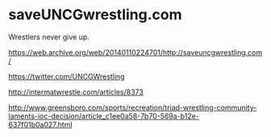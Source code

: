 # saveUNCGwrestling.com
Wrestlers never give up.

https://web.archive.org/web/20140110224701/http://saveuncgwrestling.com/

https://twitter.com/UNCGWrestling

http://intermatwrestle.com/articles/8373

http://www.greensboro.com/sports/recreation/triad-wrestling-community-laments-ioc-decision/article_c1ee0a58-7b70-569a-b12e-637f01b0a027.html
